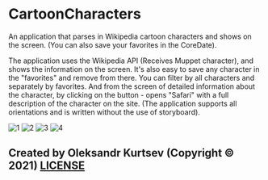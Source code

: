 # CartoonCharacters
An application that parses in Wikipedia cartoon characters and shows on the screen. (You can also save your favorites in the CoreDate).

The application uses the Wikipedia API (Receives Muppet character), and shows the information on the screen. It's also easy to save any character in the "favorites" and remove from there. You can filter by all characters and separately by favorites. And from the screen of detailed information about the character, by clicking on the button - opens "Safari" with a full description of the character on the site. (The application supports all orientations and is written without the use of storyboard).

![1](https://user-images.githubusercontent.com/27446881/30508553-cc15c612-9a99-11e7-9575-25faa482986c.jpeg) ![2](https://user-images.githubusercontent.com/27446881/30508554-cc17127e-9a99-11e7-88db-d24e04e48f20.jpeg) ![3](https://user-images.githubusercontent.com/27446881/30508555-cc248206-9a99-11e7-9e7c-a9850da0356d.jpeg) ![4](https://user-images.githubusercontent.com/27446881/30508556-cc31e950-9a99-11e7-86d7-fc2418376197.jpeg)

## Created by Oleksandr Kurtsev (Copyright © 2021) [LICENSE](https://github.com/kurtsev0103/CartoonCharacters/blob/master/LICENSE)
